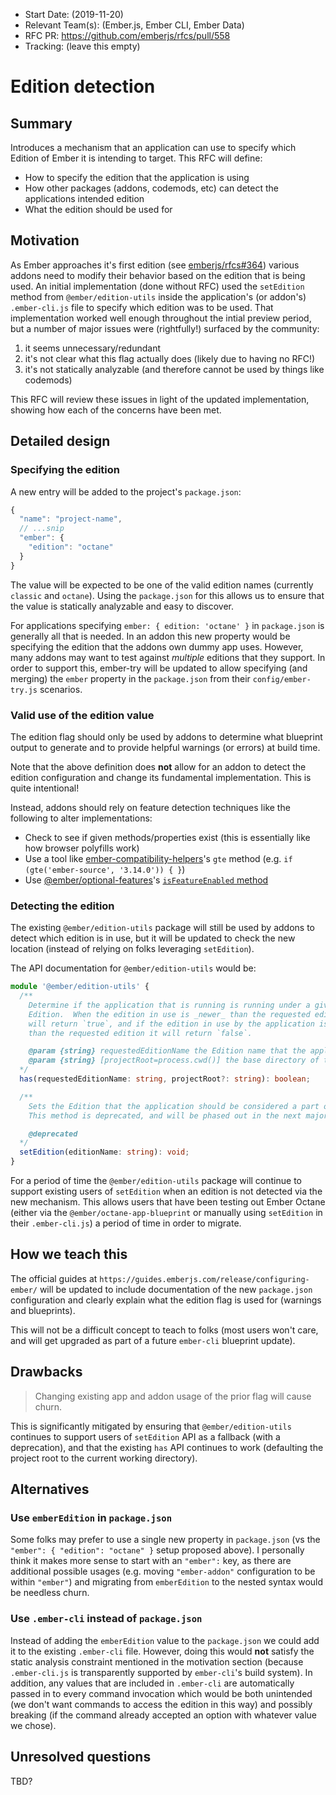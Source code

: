 - Start Date: (2019-11-20)
- Relevant Team(s): (Ember.js, Ember CLI, Ember Data)
- RFC PR: https://github.com/emberjs/rfcs/pull/558
- Tracking: (leave this empty)

# Edition detection

## Summary

Introduces a mechanism that an application can use to specify which Edition of
Ember it is intending to target. This RFC will define:

* How to specify the edition that the application is using
* How other packages (addons, codemods, etc) can detect the applications intended edition
* What the edition should be used for

## Motivation

As Ember approaches it's first edition (see
[emberjs/rfcs#364](https://github.com/emberjs/rfcs/pull/364)) various addons
need to modify their behavior based on the edition that is being used. An
initial implementation (done without RFC) used the `setEdition` method from
`@ember/edition-utils` inside the application's (or addon's) `.ember-cli.js`
file to specify which edition was to be used. That implementation worked well
enough throughout the intial preview period, but a number of major issues were
(rightfully!) surfaced by the community:

1. it seems unnecessary/redundant
2. it's not clear what this flag actually does (likely due to having no RFC!)
3. it's not statically analyzable (and therefore cannot be used by things like codemods)

This RFC will review these issues in light of the updated implementation,
showing how each of the concerns have been met.

## Detailed design

### Specifying the edition

A new entry will be added to the project's `package.json`:

```js
{
  "name": "project-name",
  // ...snip
  "ember": {
    "edition": "octane"
  }
}
```

The value will be expected to be one of the valid edition names (currently
`classic` and `octane`). Using the `package.json` for this allows us to ensure
that the value is statically analyzable and easy to discover.

For applications specifying `ember: { edition: 'octane' }` in `package.json` is
generally all that is needed. In an addon this new property would be specifying
the edition that the addons own dummy app uses. However, many addons may want
to test against _multiple_ editions that they support. In order to support
this, ember-try will be updated to allow specifying (and merging) the `ember`
property in the `package.json` from their `config/ember-try.js` scenarios.

### Valid use of the edition value

The edition flag should only be used by addons to determine what blueprint
output to generate and to provide helpful warnings (or errors) at build time.

Note that the above definition does **not** allow for an addon to detect the
edition configuration and change its fundamental implementation. This is quite
intentional!

Instead, addons should rely on feature detection techniques like the following
to alter implementations:

* Check to see if given methods/properties exist (this is essentially like how
  browser polyfills work)
* Use a tool like
[ember-compatibility-helpers](https://github.com/pzuraq/ember-compatibility-helpers)'s
`gte` method (e.g. `if (gte('ember-source', '3.14.0')) { }`)
* Use
  [@ember/optional-features](https://github.com/emberjs/ember-optional-features)'s
  [`isFeatureEnabled`
  method](https://github.com/emberjs/ember-optional-features#at-build-time-from-an-addon)

### Detecting the edition

The existing `@ember/edition-utils` package will still be used by addons to
detect which edition is in use, but it will be updated to check the new
location (instead of relying on folks leveraging `setEdition`).

The API documentation for `@ember/edition-utils` would be:

```ts
module '@ember/edition-utils' {
  /**
    Determine if the application that is running is running under a given Ember
    Edition.  When the edition in use is _newer_ than the requested edition it
    will return `true`, and if the edition in use by the application is _older_
    than the requested edition it will return `false`.

    @param {string} requestedEditionName the Edition name that the application/addon is requesting
    @param {string} [projectRoot=process.cwd()] the base directory of the project
  */
  has(requestedEditionName: string, projectRoot?: string): boolean;

  /**
    Sets the Edition that the application should be considered a part of.
    This method is deprecated, and will be phased out in the next major release.

    @deprecated
  */
  setEdition(editionName: string): void;
}
```

For a period of time the `@ember/edition-utils` package will continue to
support existing users of `setEdition` when an edition is not detected via the
new mechanism. This allows users that have been testing out Ember Octane
(either via the `@ember/octane-app-blueprint` or manually using `setEdition` in
their `.ember-cli.js`) a period of time in order to migrate.

## How we teach this

The official guides at `https://guides.emberjs.com/release/configuring-ember/`
will be updated to include documentation of the new `package.json`
configuration and clearly explain what the edition flag is used for (warnings
and blueprints).

This will not be a difficult concept to teach to folks (most users won't
care, and will get upgraded as part of a future `ember-cli` blueprint update).

## Drawbacks

> Changing existing app and addon usage of the prior flag will cause churn.

This is significantly mitigated by ensuring that `@ember/edition-utils`
continues to support users of `setEdition` API as a fallback (with a
deprecation), and that the existing `has` API continues to work (defaulting the
project root to the current working directory).

## Alternatives

### Use `emberEdition` in `package.json`

Some folks may prefer to use a single new property in `package.json` (vs the
`"ember": { "edition": "octane" }` setup proposed above). I personally think it
makes more sense to start with an `"ember":` key, as there are additional
possible usages (e.g. moving `"ember-addon"` configuration to be within
`"ember"`) and migrating from `emberEdition` to the nested syntax would be
needless churn.

### Use `.ember-cli` instead of `package.json`

Instead of adding the `emberEdition` value to the `package.json` we could add
it to the existing `.ember-cli` file. However, doing this would **not** satisfy
the static analysis constraint mentioned in the motivation section (because
`.ember-cli.js` is transparently supported by `ember-cli`'s build system).
In addition, any values that are included in `.ember-cli` are automatically
passed in to every command invocation which would be both unintended (we don't
want commands to access the edition in this way) and possibly breaking (if the
command already accepted an option with whatever value we chose).

## Unresolved questions

TBD?
